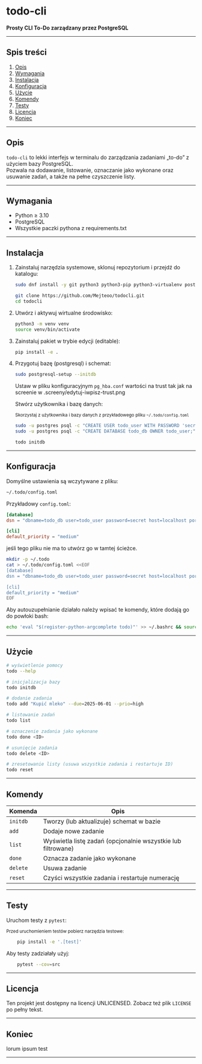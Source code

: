 
# todo-cli

**Prosty CLI To-Do zarządzany przez PostgreSQL**

---

## Spis treści

1. [Opis](#opis)  
2. [Wymagania](#wymagania)  
3. [Instalacja](#instalacja)  
4. [Konfiguracja](#konfiguracja)  
5. [Użycie](#użycie)  
6. [Komendy](#komendy)
7. [Testy](#testy)
8. [Licencja](#licencja)
9. [Koniec](#Koniec)

---

## Opis

`todo-cli` to lekki interfejs w terminalu do zarządzania zadaniami „to-do” z użyciem bazy PostgreSQL.  
Pozwala na dodawanie, listowanie, oznaczanie jako wykonane oraz usuwanie zadań, a także na pełne czyszczenie listy.

---

## Wymagania

- Python ≥ 3.10  
- PostgreSQL  
- Wszystkie paczki pythona z requirements.txt  

---

## Instalacja

1. Zainstaluj narzędzia systemowe, sklonuj repozytorium i przejdź do katalogu:

    ```bash
    sudo dnf install -y git python3 python3-pip python3-virtualenv postgresql postgresql-server postgresql-contrib
    ```
    ```bash
    git clone https://github.com/Mejteoo/todocli.git
    cd todocli
    ```

2. Utwórz i aktywuj wirtualne środowisko:

    ```bash
    python3 -m venv venv
    source venv/bin/activate
    ```

3. Zainstaluj pakiet w trybie edycji (editable):

    ```bash
    pip install -e .
    ```

4. Przygotuj bazę (postgresql) i schemat:

    ```bash
    sudo postgresql-setup --initdb
    ```
    Ustaw w pliku konfiguracyjnym `pg_hba.conf` wartości na trust tak jak na screenie w .screeny/edytuj-iwpisz-trust.png

   Stwórz użytkownika i bazę danych:
   
   <sup>Skorzystaj z użytkownika i bazy danych z przykładowego pliku `~/.todo/config.toml` </sup>
    ```bash
    sudo -u postgres psql -c "CREATE USER todo_user WITH PASSWORD 'secret';"
    sudo -u postgres psql -c "CREATE DATABASE todo_db OWNER todo_user;"

    todo initdb
    ```

---

## Konfiguracja

Domyślne ustawienia są wczytywane z pliku:

```bash
~/.todo/config.toml
```

Przykładowy `config.toml`:

```toml
[database]
dsn = "dbname=todo_db user=todo_user password=secret host=localhost port=5432"

[cli]
default_priority = "medium"
```
jeśli tego pliku nie ma to utwórz go w tamtej ścieżce.
```bash
mkdir -p ~/.todo
cat > ~/.todo/config.toml <<EOF
[database]
dsn = "dbname=todo_db user=todo_user password=secret host=localhost port=5432"

[cli]
default_priority = "medium"
EOF
```
Aby autouzupełnianie działało należy wpisać te komendy, które dodają go do powłoki bash:
```bash
echo 'eval "$(register-python-argcomplete todo)"' >> ~/.bashrc && source ~/.bashrc
```

---

## Użycie

```bash
# wyświetlenie pomocy
todo --help

# inicjalizacja bazy
todo initdb

# dodanie zadania
todo add "Kupić mleko" --due=2025-06-01 --prio=high

# listowanie zadań
todo list

# oznaczenie zadania jako wykonane
todo done <ID>

# usunięcie zadania
todo delete <ID>

# zresetowanie listy (usuwa wszystkie zadania i restartuje ID)
todo reset
```

---

## Komendy

| Komenda  | Opis                                                         |
| -------- | ------------------------------------------------------------ |
| `initdb` | Tworzy (lub aktualizuje) schemat w bazie                     |
| `add`    | Dodaje nowe zadanie                                          |
| `list`   | Wyświetla listę zadań (opcjonalnie wszystkie lub filtrowane) |
| `done`   | Oznacza zadanie jako wykonane                                |
| `delete` | Usuwa zadanie                                                |
| `reset`  | Czyści wszystkie zadania i restartuje numerację              |

---

## Testy

Uruchom testy z `pytest`:

<sub>
Przed uruchomieniem testów pobierz narzędzia testowe:
</sub>
    
```bash
    pip install -e '.[test]'
```

Aby testy zadziałały użyj:
```bash
    pytest --cov=src

```
---

## Licencja

Ten projekt jest dostępny na licencji UNLICENSED. Zobacz też plik `LICENSE` po pełny tekst.

---
## Koniec
lorum ipsum
test



---


